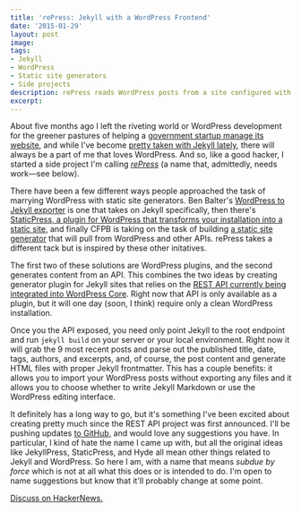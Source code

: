 ```yaml
---
title: 'rePress: Jekyll with a WordPress Frontend'
date: '2015-01-29'
layout: post
image: 
tags: 
- Jekyll
- WordPress
- Static site generators
- Side projects
description: rePress reads WordPress posts from a site configured with the REST API and spits out Jekyll posts.
excerpt: 
--- 
```


About five months ago I left the riveting world or WordPress development for the greener pastures of helping a [government startup manage its website](https://18f.gsa.gov), and while I've become [pretty taken with Jekyll lately](http://greg.harmsboone.org/2015/01/26/static-sites-revisited/), there will always be a part of me that loves WordPress. And so, like a good hacker, I started a side project I'm calling [_rePress_](https://github.com/gboone/rePress) (a name that, admittedly, needs work—see below).

There have been a few different ways people approached the task of marrying WordPress with static site generators. Ben Balter's [WordPress to Jekyll exporter](https://github.com/benbalter/wordpress-to-jekyll-exporter) is one that takes on Jekyll specifically, then there's [StaticPress, a plugin for WordPress that transforms your installation into a static site](http://en.staticpress.net/), and finally CFPB is taking on the task of building [a static site generator](https://github.com/cfpb/sheer) that will pull from WordPress and other APIs. rePress takes a different tack but is inspired by these other initatives. 

The first two of these solutions are WordPress plugins, and the second generates content from an API. This combines the two ideas by creating generator plugin for Jekyll sites that relies on the [REST API currently being integrated into WordPress Core](http://wp-api.org/#rest-api_about). Right now that API is only available as a plugin, but it will one day (soon, I think) require only a clean WordPress installation. 

Once you the API exposed, you need only point Jekyll to the root endpoint and run `jekyll build`  on your server or your local environment. Right now it will grab the 9 most recent posts and parse out the published title, date, tags, authors, and excerpts, and, of course, the post content and generate HTML files with proper Jekyll frontmatter. This has a couple benefits: it allows you to import your WordPress posts without exporting any files and it allows you to choose whether to write Jekyll Markdown or use the WordPress editing interface.

It definitely has a long way to go, but it's something I've been excited about creating pretty much since the REST API project was first announced. I'll be pushing updates [to GitHub,](https://github.com/gboone/rePress) and would love any suggestions you have. In particular, I kind of hate the name I came up with, but all the original ideas like JekyllPress, StaticPress, and Hyde all mean other things related to Jekyll and WordPress. So here I am, with a name that means _subdue by force_ which is not at all what this does or is intended to do. I'm open to name suggestions but know that it'll probably change at some point.

[Discuss on HackerNews.](https://news.ycombinator.com/item?id=8965870)